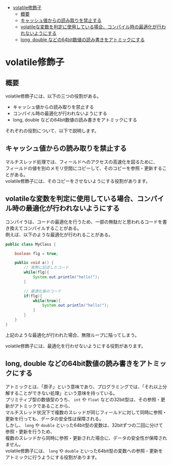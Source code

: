 <!-- TOC START min:1 max:3 link:true asterisk:false update:true -->
- [volatile修飾子](#volatile修飾子)
  - [概要](#概要)
  - [キャッシュ値からの読み取りを禁止する](#キャッシュ値からの読み取りを禁止する)
  - [volatileな変数を判定に使用している場合、コンパイル時の最適化が行われないようにする](#volatileな変数を判定に使用している場合コンパイル時の最適化が行われないようにする)
  - [long, double などの64bit数値の読み書きをアトミックにする](#long-double-などの64bit数値の読み書きをアトミックにする)
<!-- TOC END -->


# volatile修飾子

## 概要

volatile修飾子には、以下の三つの役割がある。

- キャッシュ値からの読み取りを禁止する
- コンパイル時の最適化が行われないようにする
- long, double などの64bit数値の読み書きをアトミックにする

それぞれの役割について、以下で説明します。


## キャッシュ値からの読み取りを禁止する

マルチスレッド処理では、フィールドへのアクセスの高速化を図るために、  
フィールドの値を別のメモリ空間にコピーして、そのコピーを参照・更新することがある。  
volatile修飾子には、そのコピーをさせないようにする役割があります。


## volatileな変数を判定に使用している場合、コンパイル時の最適化が行われないようにする

コンパイラは、コードの最適化を行うため、一部の無駄だと思われるコードを書き換えてコンパイルすることがある。  
例えば、以下のような最適化が行われることがある。

```java
public class MyClass {

    boolean flg = true;

    public void a() {
        // 実際に記述したコード
        while(flg){
            System.out.println("hello!");
        }

        // 最適化後のコード
        if(flg){
            while(true){
                System.out.println("hello!");
            }
        }
    }
}
```

上記のような最適化が行われた場合、無限ループに陥ってしまう。

volatile修飾子には、最適化を行わせないようにする役割があります。


## long, double などの64bit数値の読み書きをアトミックにする

アトミックとは、「原子」という意味であり、プログラミングでは、「それ以上分解することができない処理」という意味を持っている。  
プリミティブ型の数値型のうち、 `int` や `float` などの32bit型は、その参照・更新がアトミックであることから、  
マルチスレッド状況下で複数のスレッドが同じフィールドに対して同時に参照・更新を行っても、データの安全性は保障される。  
しかし、 `long` や `double` といった64bit型の変数は、32bitずつの二回に分けて参照・更新を行うため、  
複数のスレッドから同時に参照・更新された場合に、データの安全性が保障されません。  
volatile修飾子には、 `long` や `double` といった64bit型の変数への参照・更新をアトミックに行うようにする役割があります。
